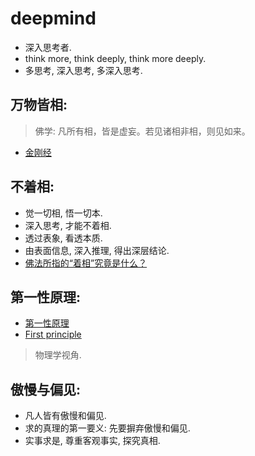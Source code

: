 # deepmind


- 深入思考者.
- think more, think deeply, think more deeply.
- 多思考, 深入思考, 多深入思考.




## 万物皆相: 

> 佛学: 凡所有相，皆是虚妄。若见诸相非相，则见如来。

- [金刚经](https://zh.wikipedia.org/wiki/%E9%87%91%E5%89%9B%E7%B6%93#%E5%81%88%E9%A0%8C)


## 不着相:

- 觉一切相, 悟一切本.
- 深入思考, 才能不着相.
- 透过表象, 看透本质.
- 由表面信息, 深入推理, 得出深层结论. 
- [佛法所指的“着相”究竟是什么？](https://www.zhihu.com/question/46845773)

## 第一性原理: 

- [第一性原理](https://zh.wikipedia.org/wiki/%E7%AC%AC%E4%B8%80%E5%8E%9F%E7%90%86)
- [First principle](https://en.wikipedia.org/wiki/First_principle)

> 物理学视角.


## 傲慢与偏见: 

- 凡人皆有傲慢和偏见. 
- 求的真理的第一要义: 先要摒弃傲慢和偏见. 
- 实事求是, 尊重客观事实, 探究真相. 






